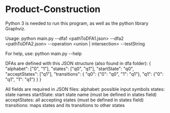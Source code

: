 # Product-Construction
 
Python 3 is needed to run this program, as well as the python library Graphviz.

Usage:
    python main.py --dfa1 <pathToDFA1.json> --dfa2 <pathToDFA2.json> --operation <union | intersection> --testString <string>

For help, use: python main.py --help

DFAs are defined with this JSON structure (also found in dfa folder):
    {
        "alphabet": ["0", "1"],
        "states": ["q0", "q1"],
        "startState": "q0",
        "acceptStates": ["q1"],
        "transitions": {
            "q0": {"0": "q0", "1": "q1"},
            "q1": {"0": "q1", "1": "q1"}
        }
    }

All fields are required in JSON files:
    alphabet: possible input symbols
    states: state names
    startState: start state name (must be defined in states field)
    acceptStates: all accepting states (must be defined in states field)
    transitions: maps states and its transitions to other states